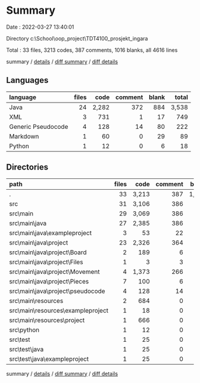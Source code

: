 # Summary

Date : 2022-03-27 13:40:01

Directory c:\School\oop_project\TDT4100_prosjekt_ingara

Total : 33 files,  3213 codes, 387 comments, 1016 blanks, all 4616 lines

summary / [details](details.md) / [diff summary](diff.md) / [diff details](diff-details.md)

## Languages
| language | files | code | comment | blank | total |
| :--- | ---: | ---: | ---: | ---: | ---: |
| Java | 24 | 2,282 | 372 | 884 | 3,538 |
| XML | 3 | 731 | 1 | 17 | 749 |
| Generic Pseudocode | 4 | 128 | 14 | 80 | 222 |
| Markdown | 1 | 60 | 0 | 29 | 89 |
| Python | 1 | 12 | 0 | 6 | 18 |

## Directories
| path | files | code | comment | blank | total |
| :--- | ---: | ---: | ---: | ---: | ---: |
| . | 33 | 3,213 | 387 | 1,016 | 4,616 |
| src | 31 | 3,106 | 386 | 977 | 4,469 |
| src\main | 29 | 3,069 | 386 | 962 | 4,417 |
| src\main\java | 27 | 2,385 | 386 | 955 | 3,726 |
| src\main\java\exampleproject | 3 | 53 | 22 | 19 | 94 |
| src\main\java\project | 23 | 2,326 | 364 | 935 | 3,625 |
| src\main\java\project\Board | 2 | 189 | 6 | 67 | 262 |
| src\main\java\project\Files | 1 | 3 | 3 | 5 | 11 |
| src\main\java\project\Movement | 4 | 1,373 | 266 | 544 | 2,183 |
| src\main\java\project\Pieces | 7 | 100 | 6 | 48 | 154 |
| src\main\java\project\pseudocode | 4 | 128 | 14 | 80 | 222 |
| src\main\resources | 2 | 684 | 0 | 7 | 691 |
| src\main\resources\exampleproject | 1 | 18 | 0 | 3 | 21 |
| src\main\resources\project | 1 | 666 | 0 | 4 | 670 |
| src\python | 1 | 12 | 0 | 6 | 18 |
| src\test | 1 | 25 | 0 | 9 | 34 |
| src\test\java | 1 | 25 | 0 | 9 | 34 |
| src\test\java\exampleproject | 1 | 25 | 0 | 9 | 34 |

summary / [details](details.md) / [diff summary](diff.md) / [diff details](diff-details.md)